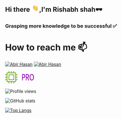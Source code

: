 ## Hi there <img src='https://github.com/tk007-git/tk007-git/blob/main/hi.gif' height='25px'>,I'm Rishabh shah🕶️
### Grasping more knowledge to be successful ✅


# How to reach me 📫<br>
[![Abir Hasan](https://img.icons8.com/fluent/48/000000/twitter.png)][twitter]
[![Abir Hasan](https://img.icons8.com/fluent/48/000000/telegram-app.png)][telegram]


[twitter]: https://twitter.com/Rishabh2000M
[telegram]: https://t.me/byeforYo0


<a href='https://docs.github.com/en/developers'><img src='https://raw.githubusercontent.com/acervenky/animated-github-badges/master/assets/devbadge.gif' width='40' height='40'></a> <a href='https://github.com/pricing'><img src='https://raw.githubusercontent.com/acervenky/animated-github-badges/master/assets/pro.gif' width='40' height='40'></a> 


![Profile views](https://gpvc.arturio.dev/Rishabh11200)  

![GitHub stats](https://github-readme-stats.vercel.app/api?username=Rishabh11200&show_icons=true)  

[![Top Langs](https://github-readme-stats.vercel.app/api/top-langs/?username=Rishabh11200)](https://github.com/anuraghazra/github-readme-stats)
